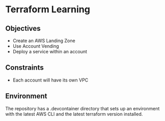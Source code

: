 # Terraform Learning

## Objectives

- Create an AWS Landing Zone
- Use Account Vending
- Deploy a service within an account

## Constraints

- Each account will have its own VPC

## Environment

The repository has a .devcontainer directory that sets up an environment with the latest AWS CLI and the latest terraform version installed.